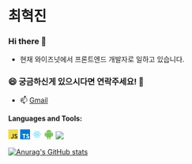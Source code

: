 # 최혁진

### Hi there 👋
  
- 현재 와이즈넛에서 프론트엔드 개발자로 일하고 있습니다.

### 😄 궁금하신게 있으시다면 연락주세요! 💬
  - 📫 <a href="mailto:chlgurwls137@gmail.com">Gmail</a>
<!--
**Codezzzz/Codezzzz** is a ✨ _special_ ✨ repository because its `README.md` (this file) appears on your GitHub profile.

Here are some ideas to get you started:

- 🔭 I’m currently working on ...
- 🌱 I’m currently learning ...
- 👯 I’m looking to collaborate on ...
- 🤔 I’m looking for help with ...
- 💬 Ask me about ...
- 📫 How to reach me: ...
- 😄 Pronouns: ...
- ⚡ Fun fact: ...
-->

**Languages and Tools:**  

<code><img height="20" src="https://raw.githubusercontent.com/github/explore/80688e429a7d4ef2fca1e82350fe8e3517d3494d/topics/javascript/javascript.png"></code>
<code><img height="20" src="https://raw.githubusercontent.com/github/explore/80688e429a7d4ef2fca1e82350fe8e3517d3494d/topics/typescript/typescript.png"></code>
<code><img height="20" src="https://raw.githubusercontent.com/github/explore/80688e429a7d4ef2fca1e82350fe8e3517d3494d/topics/react/react.png"></code>
<code><img height="20" src="https://raw.githubusercontent.com/github/explore/80688e429a7d4ef2fca1e82350fe8e3517d3494d/topics/android/android.png"></code>
<code><img height="20" src="https://t1.daumcdn.net/cfile/tistory/9936C23C5C6CBB7E1F"></code>




[![Anurag's GitHub stats](https://github-readme-stats.vercel.app/api?username=Codezzzz&show_icons=true&theme=radical)](https://github.com/anuraghazra/github-readme-stats)
